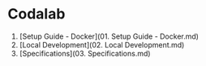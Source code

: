 # Codalab

1. [Setup Guide - Docker](01. Setup Guide - Docker.md)
1. [Local Development](02. Local Development.md)
1. [Specifications](03. Specifications.md)
